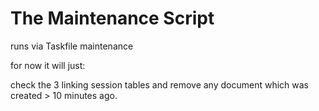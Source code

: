 # The Maintenance Script

runs via Taskfile maintenance

for now it will just:

check the 3 linking session tables and remove any document which was created > 10 minutes ago.